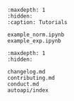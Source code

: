 ```{include} ../README.md
```

```{toctree}
:maxdepth: 1
:hidden:
:caption: Tutorials

example_norm.ipynb
example_exp.ipynb
```

```{toctree}
:maxdepth: 1
:hidden:

changelog.md
contributing.md
conduct.md
autoapi/index
```
